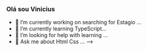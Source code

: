 ### Olá sou Vinicius
- 🔭 I’m currently working on searching for Estagio ...
- 🌱 I’m currently learning  TypeScript...
- 🤔 I’m looking for help with learning ...
- 💬 Ask me about Html Css ...
-->



  

